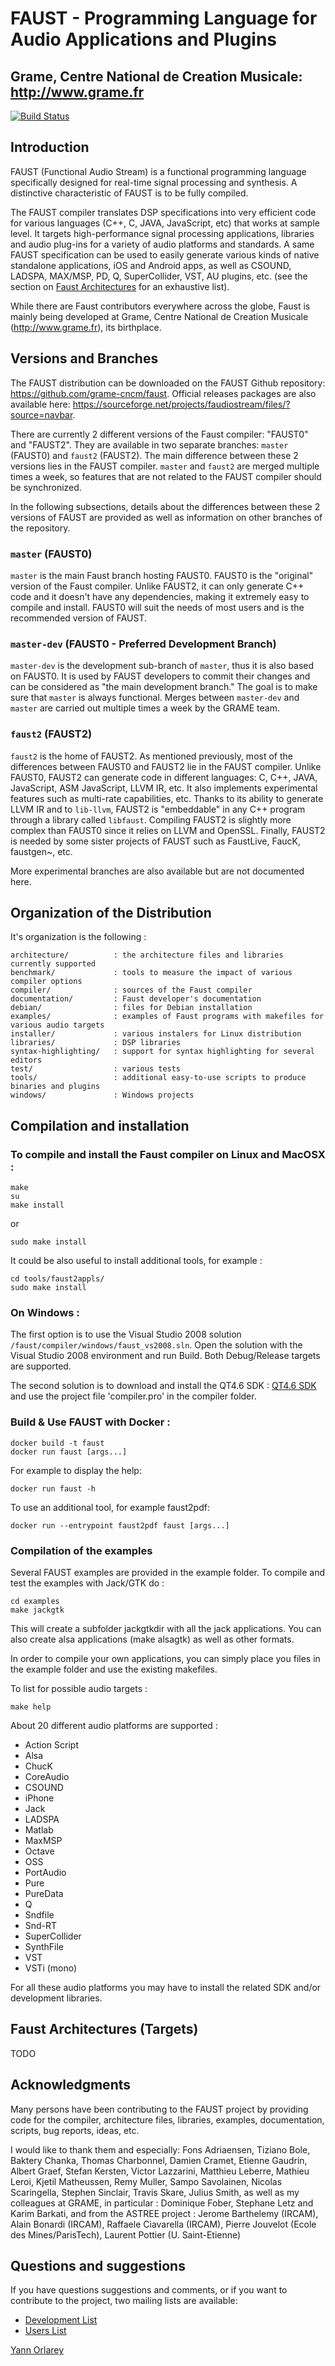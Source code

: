 # FAUST - Programming Language for Audio Applications and Plugins

## Grame, Centre National de Creation Musicale: <http://www.grame.fr>

[![Build Status](https://travis-ci.org/grame-cncm/faust.svg?branch=master-dev)](https://travis-ci.org/grame-cncm/faust)

## Introduction

FAUST (Functional Audio Stream) is a functional programming language specifically designed for real-time signal processing and synthesis. A distinctive characteristic of FAUST is to be fully compiled. 

The FAUST compiler translates DSP specifications into very efficient code for various languages (C++, C, JAVA, JavaScript, etc) that works at sample level. It targets high-performance signal processing applications, libraries and audio plug-ins for a variety of audio platforms and standards. A same FAUST specification can be used to easily generate various kinds of native standalone applications, iOS and Android apps, as well as CSOUND, LADSPA, MAX/MSP, PD, Q, SuperCollider, VST, AU plugins, etc. (see the section on [Faust Architectures](#faust-architectures) for an exhaustive list).

While there are Faust contributors everywhere across the globe, Faust is mainly being developed at Grame, Centre National de Creation Musicale (<http://www.grame.fr>), its birthplace.

## Versions and Branches

The FAUST distribution can be downloaded on the FAUST Github repository: <https://github.com/grame-cncm/faust>. Official releases packages are also available here: <https://sourceforge.net/projects/faudiostream/files/?source=navbar>.

There are currently 2 different versions of the Faust compiler: "FAUST0" and "FAUST2". They are available in two separate branches: `master` (FAUST0) and `faust2` (FAUST2). The main difference between these 2 versions lies in the FAUST compiler. `master` and `faust2` are merged multiple times a week, so features that are not related to the FAUST compiler should be synchronized. 

In the following subsections, details about the differences between these 2 versions of FAUST are provided as well as information on other branches of the repository.

### `master` (FAUST0)

`master` is the main Faust branch hosting FAUST0. FAUST0 is the "original" version of the Faust compiler. Unlike FAUST2, it can only generate C++ code and it doesn't have any dependencies, making it extremely easy to compile and install. FAUST0 will suit the needs of most users and is the recommended version of FAUST.

### `master-dev` (FAUST0 - Preferred Development Branch)

`master-dev` is the development sub-branch of `master`, thus it is also based on FAUST0. It is used by FAUST developers to commit their changes and can be considered as "the main development branch." The goal is to make sure that `master` is always functional. Merges between `master-dev` and `master` are carried out multiple times a week by the GRAME team. 

### `faust2` (FAUST2)

`faust2` is the home of FAUST2. As mentioned previously, most of the differences between FAUST0 and FAUST2 lie in the FAUST compiler. Unlike FAUST0, FAUST2 can generate code in different languages: C, C++, JAVA, JavaScript, ASM JavaScript, LLVM IR, etc. It also implements experimental features such as multi-rate capabilities, etc. Thanks to its ability to generate LLVM IR and to `lib-llvm`, FAUST2 is "embeddable" in any C++ program through a library called `libfaust`. Compiling FAUST2 is slightly more complex than FAUST0 since it relies on LLVM and OpenSSL. Finally, FAUST2 is needed by some sister projects of FAUST such as FaustLive, FaucK, faustgen~, etc.

More experimental branches are also available but are not documented here.

## Organization of the Distribution

It's organization is the following :

	architecture/          : the architecture files and libraries currently supported
	benchmark/             : tools to measure the impact of various compiler options
	compiler/              : sources of the Faust compiler
	documentation/         : Faust developer's documentation
	debian/                : files for Debian installation
	examples/              : examples of Faust programs with makefiles for various audio targets
	installer/             : various instalers for Linux distribution
	libraries/             : DSP libraries
	syntax-highlighting/   : support for syntax highlighting for several editors
	test/                  : various tests
	tools/                 : additional easy-to-use scripts to produce binaries and plugins
	windows/               : Windows projects


## Compilation and installation

### To compile and install the Faust compiler on Linux and MacOSX : 

	make
	su
	make install

or

	sudo make install

It could be also useful to install additional tools, for example :

	cd tools/faust2appls/
	sudo make install

	
### On Windows :

The first option is to use the Visual Studio 2008 solution
`/faust/compiler/windows/faust_vs2008.sln`. Open the solution with
the Visual Studio 2008 environment and run Build. Both
Debug/Release targets are supported.

The second solution is to download and install the QT4.6 SDK : 
	[QT4.6 SDK](http://qt.nokia.com/downloads/sdk-windows-cpp)
and use the project file 'compiler.pro' in the compiler folder.

### Build & Use FAUST with Docker :

	docker build -t faust
	docker run faust [args...]

For example to display the help:

	docker run faust -h

To use an additional tool, for example faust2pdf:

	docker run --entrypoint faust2pdf faust [args...]

### Compilation of the examples

Several FAUST examples are provided in the example folder. To
compile and test the examples with Jack/GTK do :

	cd examples
	make jackgtk

This will create a subfolder jackgtkdir with all the jack
applications. You can also create alsa applications (make alsagtk)
as well as other formats.

In order to compile your own applications, you can simply place you
files in the example folder and use the existing makefiles.

To list for possible audio targets :

	make help


About 20 different audio platforms are supported : 

- Action Script
- Alsa
- ChucK
- CoreAudio
- CSOUND
- iPhone
- Jack
- LADSPA
- Matlab
- MaxMSP
- Octave
- OSS
- PortAudio
- Pure
- PureData
- Q
- Sndfile
- Snd-RT
- SuperCollider
- SynthFile
- VST
- VSTi (mono)

For all these audio platforms you may have to install the related
SDK and/or development libraries.

## Faust Architectures (Targets)

TODO

## Acknowledgments

Many persons have been contributing to the FAUST project by
providing code for the compiler, architecture files, libraries,
examples, documentation, scripts, bug reports, ideas, etc. 

I would like to thank them and especially: Fons Adriaensen, Tiziano
Bole, Baktery Chanka, Thomas Charbonnel, Damien Cramet, Etienne
Gaudrin, Albert Graef, Stefan Kersten, Victor Lazzarini, Matthieu
Leberre, Mathieu Leroi, Kjetil Matheussen, Remy Muller, Sampo
Savolainen, Nicolas Scaringella, Stephen Sinclair, Travis Skare,
Julius Smith, as well as my colleagues at GRAME, in particular :
Dominique Fober, Stephane Letz and Karim Barkati, and from the
ASTREE project : Jerome Barthelemy (IRCAM), Alain Bonardi (IRCAM),
Raffaele Ciavarella (IRCAM), Pierre Jouvelot (Ecole des
Mines/ParisTech), Laurent Pottier (U. Saint-Etienne)


## Questions and suggestions

If you have questions suggestions and comments, or if you want to 
contribute to the project, two mailing lists are available:
- [Development List](https://lists.sourceforge.net/lists/listinfo/faudiostream-devel)
- [Users List](https://lists.sourceforge.net/lists/listinfo/faudiostream-users)

[Yann Orlarey](https://github.com/orlarey)
